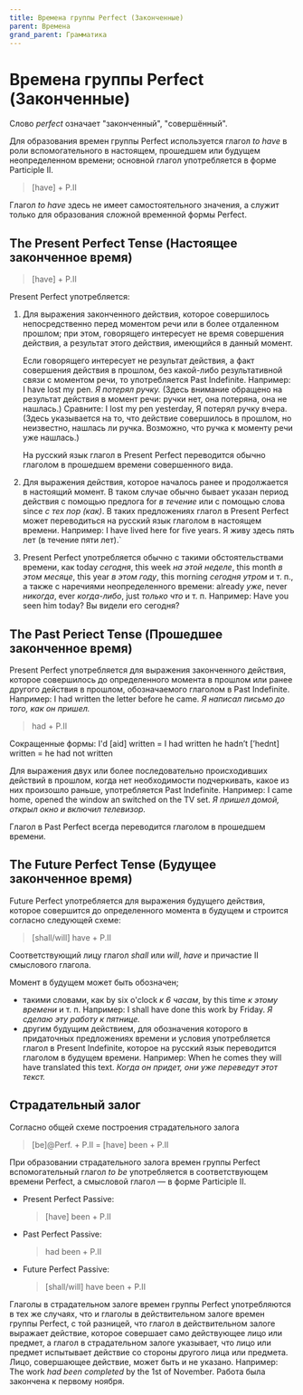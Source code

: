 ```yaml
---
title: Времена группы Perfect (Законченные)
parent: Времена
grand_parent: Грамматика
---
```


# Времена группы Perfect (Законченные)

Слово *perfect* означает "законченный", "совершённый".

Для образования времен группы Perfect используется глагол *to have* в
роли вспомогательного в настоящем, прошедшем или будущем
неопределенном времени; основной глагол употребляется в форме
Participle II.

> [have] + P.II

Глагол *to have* здесь не имеет самостоятельного значения, а служит
только для образования сложной временной формы Perfect.


## The Present Perfect Tense (Настоящее законченное время)

> [have] + P.II

Present Perfect употребляется:

1. Для выражения законченного действия, которое совершилось
   непосредственно перед моментом речи или в более отдаленном прошлом;
   при этом, говорящего интересует не время совершения действия, а
   результат этого действия, имеющийся в данный момент.

   Если говорящего интересует не результат действия, а факт совершения
   действия в прошлом, без какой-либо результативной связи с моментом
   речи, то употребляется Past Indefinite.  Например: I have lost my
   pen.  *Я потерял ручку.* (Здесь внимание обращено на результат
   действия в момент речи: ручки нет, она потеряна, она не нашлась.)
   Сравните: I lost my pen yesterday, Я потерял ручку вчера.  (Здесь
   указывается на то, что действие совершилось в прошлом, но
   неизвестно, нашлась ли ручка. Возможно, что ручка к моменту речи
   уже нашлась.)

   На русский язык глагол в Present Perfect переводится обычно
   глаголом в прошедшем времени совершенного вида.

2. Для выражения действия, которое началось ранее и продолжается в
   настоящий момент.  В таком случае обычно бывает указан период
   действия с помощью предлога for *в течение* или с помощью слова
   since *с тех пор (как)*.  В таких предложениях глагол в Present
   Perfect может переводиться на русский язык глаголом в настоящем
   времени.  Например: I have lived here for five years.  Я живу здесь
   пять лет (в течение пяти лет).`

3. Present Perfect употребляется обычно с такими обстоятельствами
   времени, как today *сегодня*, this week *на этой неделе*, this
   month *в этом месяце*, this year *в этом году*, this morning
   *сегодня утром* и т. п., а также с наречиями неопределенного
   времени: already *уже*, never *никогда*, ever *когда-либо*, just
   *только что* и т. п.  Например: Have you seen him today?  Вы видели
   его сегодня?


## The Past Periect Tense (Прошедшее законченное время)

Present Perfect употребляется для выражения законченного действия,
которое совершилось до определенного момента в прошлом или ранее
другого действия в прошлом, обозначаемого глаголом в Past
Indefinite. Например: I had written the letter before he came.  *Я
написал письмо до того, как он пришел.*

> had + P.II

Сокращенные формы:
I'd [aid] written = I had written
he hadn’t [’hednt] written = he had not written

Для выражения двух или более последовательно происходивших действий в
прошлом, когда нет необходимости подчеркивать, какое из них произошло
раньше, употребляется Past Indefinite.  Например: I came home, opened
the window ап switched on the TV set.  *Я пришел домой, открыл окно и
включил телевизор.*

Глагол в Past Perfect всегда переводится глаголом в прошедшем времени.


## The Future Perfect Tense (Будущее законченное время)

Future Perfect употребляется для выражения будущего действия, которое
совершится до определенного момента в будущем и строится согласно
следующей схеме:

> [shall/will] have + P.II

Соответствующий лицу глагол *shall* или *will*, *have* и причастие II
смыслового глагола.

Момент в будущем может быть обозначен;
- такими словами, как by six o'clock *к 6 часам*, by this time *к
  этому времени* и т. п.  Например: I shall have done this work by
  Friday.  *Я сделаю эту работу к пятнице.*
- другим будущим действием, для обозначения которого в придаточных
  предложениях времени и условия употребляется глагол в Present
  Indefinite, которое на русский язык переводится глаголом в будущем
  времени. Например: When he comes they will have translated this
  text.  *Когда он придет, они уже переведут этот текст.*


## Страдательный залог

Согласно общей схеме построения страдательного залога

> [be]@Perf. + P.II = [have] been + P.II

При образовании страдательного залога времен группы Perfect
вспомогательный глагол *to be* употребляется в соответствующем времени
Perfect, а смысловой глагол — в форме Participle II.

- Present Perfect Passive:

  > [have] been + P.II

- Past Perfect Passive:

  > had been + P.II

- Future Perfect Passive:

  > [shall/will] have been + P.II

Глаголы в страдательном залоге времен группы Perfect употребляются в
тех же случаях, что и глаголы в действительном залоге времен группы
Perfect, с той разницей, что глагол в действительном залоге выражает
действие, которое совершает само действующее лицо или предмет, а
глагол в страдательном залоге указывает, что лицо или предмет
испытывает действие со стороны другого лица или предмета.  Лицо,
совершающее действие, может быть и не указано.  Например: The work
*had been completed* by the 1st of November.  Работа была закончена к
первому ноября.


